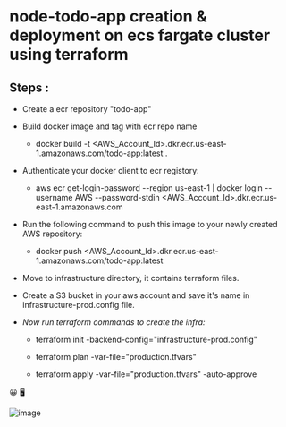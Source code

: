 # node-todo-app creation & deployment on ecs fargate cluster using terraform #

## Steps :

- Create a ecr repository "todo-app"

- Build docker image and tag with ecr repo name
  - docker build -t <AWS_Account_Id>.dkr.ecr.us-east-1.amazonaws.com/todo-app:latest .

- Authenticate your docker client to ecr registory:
  - aws ecr get-login-password --region us-east-1 | docker login --username AWS --password-stdin <AWS_Account_Id>.dkr.ecr.us-east-1.amazonaws.com

- Run the following command to push this image to your newly created AWS repository:
  - docker push <AWS_Account_Id>.dkr.ecr.us-east-1.amazonaws.com/todo-app:latest

- Move to infrastructure directory, it contains terraform files.

- Create a S3 bucket in your aws account and save it's name in infrastructure-prod.config file.

- *Now run terraform commands to create the infra:*

  - terraform init -backend-config="infrastructure-prod.config"

  - terraform plan -var-file="production.tfvars"

  - terraform apply -var-file="production.tfvars" -auto-approve

😀 🖥

![image](https://github.com/learnwithabhishek/ECS-FARGATE-TERRAFORM/assets/110404399/720d749d-ecd3-4870-a15d-7ad34b7e5af7)
